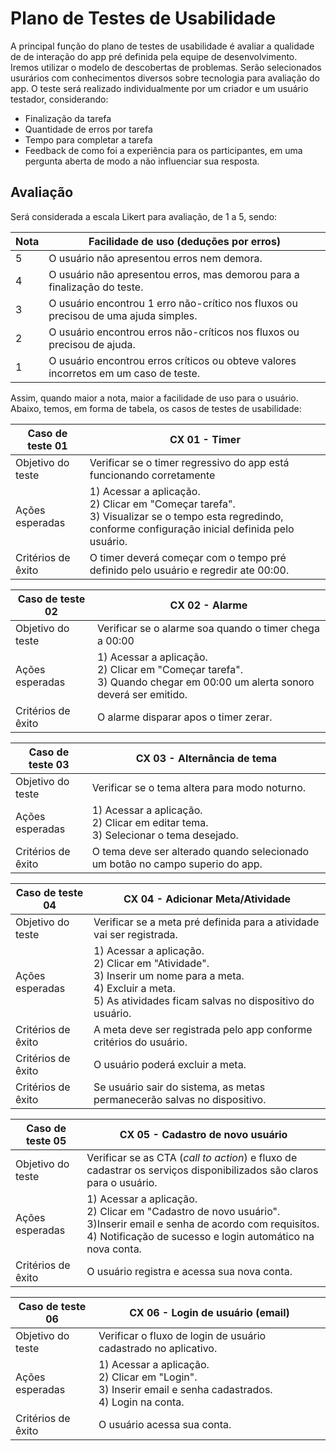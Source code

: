 # Plano de Testes de Usabilidade

A principal função do plano de testes de usabilidade é avaliar a qualidade de de interação do app pré definida pela equipe de desenvolvimento. Iremos utilizar o modelo de descobertas de problemas. Serão selecionados usurários com conhecimentos diversos sobre tecnologia para avaliação do app. O teste será realizado individualmente por um criador e um usuário testador, considerando:

- Finalização da tarefa
- Quantidade de erros por tarefa
- Tempo para completar a tarefa
- Feedback de como foi a experiência para os participantes, em uma pergunta aberta de modo a não influenciar sua resposta.

## Avaliação

Será considerada a escala Likert para avaliação, de 1 a 5, sendo:

| Nota | Facilidade de uso (deduções por erros) |
| ---- |---- |
| 5 | O usuário não apresentou erros nem demora. |
| 4 | O usuário não apresentou erros, mas demorou para a finalização do teste. |
| 3 | O usuário encontrou 1 erro não-crítico nos fluxos ou precisou de uma ajuda simples. |
| 2 | O usuário encontrou erros não-críticos nos fluxos ou precisou de ajuda. |
| 1 | O usuário encontrou erros críticos ou obteve valores incorretos em um caso de teste. |

Assim, quando maior a nota, maior a facilidade de uso para o usuário. Abaixo, temos, em forma de tabela, os casos de testes de usabilidade:


|Caso de teste 01     | CX 01 - Timer                                                                                                                                                   |
|-------|-----------------------------------------------------------------------------------------------------------------------------------------------------------------
|Objetivo do teste| Verificar se o timer regressivo do app está funcionando corretamente                                                                                            |
|Ações esperadas | 1) Acessar a aplicação. <br> 2) Clicar em "Começar tarefa". <br> 3) Visualizar se o tempo esta regredindo, conforme configuração inicial definida pelo usuário. |
|Critérios de êxito| O timer deverá começar com o tempo pré definido pelo usuário e regredir ate 00:00.                                                                              |

|Caso de teste 02     | CX 02 - Alarme |
|-------|-------------------------
|Objetivo do teste|  Verificar se o alarme soa quando o timer chega a 00:00  |
|Ações esperadas |	1) Acessar a aplicação. <br>  2) Clicar em "Começar tarefa".  <br> 3) Quando chegar em 00:00 um alerta sonoro deverá ser emitido. |
|Critérios de êxito| O alarme disparar apos o timer zerar. |

|Caso de teste 03     | CX 03 -  Alternância de tema                                                                 |
|-------|----------------------------------------------------------------------------------------------
|Objetivo do teste| Verificar se o tema altera para modo noturno.                                                |
|Ações esperadas | 1) Acessar a aplicação.  <br> 2) Clicar em editar tema.  <br> 3) Selecionar o tema desejado. |
|Critérios de êxito| O tema deve ser alterado quando selecionado um botão no campo superio do app.                |

|Caso de teste 04     | CX 04 -  Adicionar Meta/Atividade                                                                                                                                                    |
|-------|--------------------------------------------------------------------------------------------------------------------------------------------------------------------------------------
|Objetivo do teste| Verificar se a meta pré definida para a atividade vai ser registrada.                                                                                                                |
|Ações esperadas | 	1) Acessar a aplicação.  <br>  2) Clicar em "Atividade".  <br> 3) Inserir um nome para a meta. <br> 4) Excluir a meta.<br> 5) As atividades ficam salvas no dispositivo do usuário. |
|Critérios de êxito| A meta deve ser registrada pelo app conforme critérios do usuário.                                                                                                                   |
|Critérios de êxito| O usuário poderá excluir a meta.                                                                                                                                                     |
|Critérios de êxito| Se  usuário sair do sistema, as metas permanecerão salvas no dispositivo.                                                                                                            |


|Caso de teste 05    | CX 05 -  Cadastro de novo usuário |
|-------|-------------------------
|Objetivo do teste| Verificar se as CTA (_call to action_) e fluxo de cadastrar os serviços disponibilizados são claros para o usuário.  |
|Ações esperadas |	1) Acessar a aplicação.  <br>  2) Clicar em "Cadastro de novo usuário".  <br> 3)Inserir email e senha de acordo com requisitos. <br> 4) Notificação de sucesso e login automático na nova conta. |
|Critérios de êxito| O usuário registra e acessa sua nova conta. |

|Caso de teste 06     | CX 06 -  Login de usuário (email) |
|-------|-------------------------
|Objetivo do teste| Verificar o fluxo de login de usuário cadastrado no aplicativo.  |
|Ações esperadas |	1) Acessar a aplicação.  <br>  2) Clicar em "Login".  <br> 3) Inserir email e senha cadastrados. <br> 4) Login na conta. |
|Critérios de êxito| O usuário acessa sua conta. |



